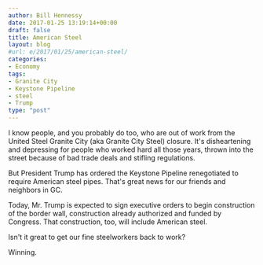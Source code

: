 ```yaml
---
author: Bill Hennessy
date: 2017-01-25 13:19:14+00:00
draft: false
title: American Steel
layout: blog
#url: e/2017/01/25/american-steel/
categories:
- Economy
tags:
- Granite City
- Keystone Pipeline
- steel
- Trump
type: "post"
---
```


I know people, and you probably do too, who are out of work from the United Steel Granite City (aka Granite City Steel) closure. It's disheartening and depressing for people who worked hard all those years, thrown into the street because of bad trade deals and stifling regulations.

But President Trump has ordered the Keystone Pipeline renegotiated to require American steel pipes. That's great news for our friends and neighbors in GC.

Today, Mr. Trump is expected to sign executive orders to begin construction of the border wall, construction already authorized and funded by Congress. That construction, too, will include American steel.

Isn't it great to get our fine steelworkers back to work?

Winning.
